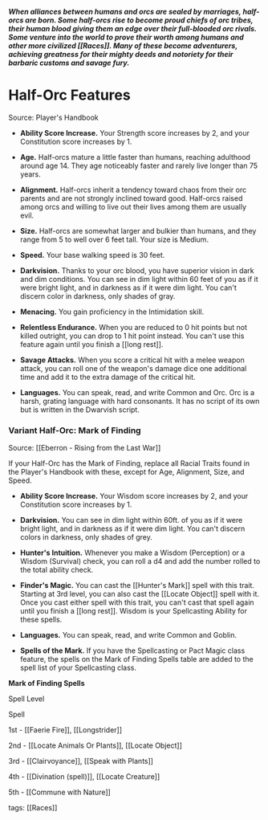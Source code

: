 _**When alliances between humans and orcs are sealed by marriages, half-orcs are born. Some half-orcs rise to become proud chiefs of orc tribes, their human blood giving them an edge over their full-blooded orc rivals. Some venture into the world to prove their worth among humans and other more civilized [[Races]]. Many of these become adventurers, achieving greatness for their mighty deeds and notoriety for their barbaric customs and savage fury.**_

# Half-Orc Features

Source: Player's Handbook

-   **Ability Score Increase.** Your Strength score increases by 2, and your Constitution score increases by 1.

-   **Age.** Half-orcs mature a little faster than humans, reaching adulthood around age 14. They age noticeably faster and rarely live longer than 75 years.

-   **Alignment.** Half-orcs inherit a tendency toward chaos from their orc parents and are not strongly inclined toward good. Half-orcs raised among orcs and willing to live out their lives among them are usually evil.

-   **Size.** Half-orcs are somewhat larger and bulkier than humans, and they range from 5 to well over 6 feet tall. Your size is Medium.

-   **Speed.** Your base walking speed is 30 feet.

-   **Darkvision.** Thanks to your orc blood, you have superior vision in dark and dim conditions. You can see in dim light within 60 feet of you as if it were bright light, and in darkness as if it were dim light. You can't discern color in darkness, only shades of gray.

-   **Menacing.** You gain proficiency in the Intimidation skill.

-   **Relentless Endurance.** When you are reduced to 0 hit points but not killed outright, you can drop to 1 hit point instead. You can't use this feature again until you finish a [[long rest]].

-   **Savage Attacks.** When you score a critical hit with a melee weapon attack, you can roll one of the weapon's damage dice one additional time and add it to the extra damage of the critical hit.

-   **Languages.** You can speak, read, and write Common and Orc. Orc is a harsh, grating language with hard consonants. It has no script of its own but is written in the Dwarvish script.

### Variant Half-Orc: Mark of Finding

Source: [[Eberron - Rising from the Last War]]

If your Half-Orc has the Mark of Finding, replace all Racial Traits found in the Player's Handbook with these, except for Age, Alignment, Size, and Speed.

-   **Ability Score Increase.** Your Wisdom score increases by 2, and your Constitution score increases by 1.

-   **Darkvision.** You can see in dim light within 60ft. of you as if it were bright light, and in darkness as if it were dim light. You can't discern colors in darkness, only shades of grey.

-   **Hunter's Intuition.** Whenever you make a Wisdom (Perception) or a Wisdom (Survival) check, you can roll a d4 and add the number rolled to the total ability check.

-   **Finder's Magic.** You can cast the [[Hunter's Mark]] spell with this trait. Starting at 3rd level, you can also cast the [[Locate Object]] spell with it. Once you cast either spell with this trait, you can't cast that spell again until you finish a [[long rest]]. Wisdom is your Spellcasting Ability for these spells.

-   **Languages.** You can speak, read, and write Common and Goblin.

-   **Spells of the Mark.** If you have the Spellcasting or Pact Magic class feature, the spells on the Mark of Finding Spells table are added to the spell list of your Spellcasting class.

**Mark of Finding Spells**

Spell Level

Spell

1st - [[Faerie Fire]], [[Longstrider]]

2nd - [[Locate Animals Or Plants]], [[Locate Object]]

3rd - [[Clairvoyance]], [[Speak with Plants]]

4th - [[Divination (spell)]], [[Locate Creature]]

5th - [[Commune with Nature]]


tags: [[Races]]